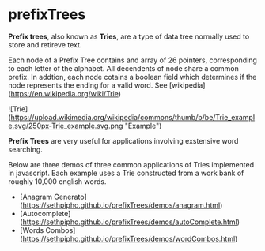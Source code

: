 # prefixTrees

**Prefix trees**, also known as **Tries**, are a type of data tree normally used to store and retireve text.

Each node of a Prefix Tree contains and array of 26 pointers, corresponding to each letter of the alphabet. All
decendents of node share a common prefix. In addtion, each node cotains a boolean field which determines if the node
represents the ending for a valid word. See [wikipedia] (https://en.wikipedia.org/wiki/Trie)

![Trie] (https://upload.wikimedia.org/wikipedia/commons/thumb/b/be/Trie_example.svg/250px-Trie_example.svg.png "Example")

**Prefix Trees** are very useful for applications involving exstensive word searching. 

Below are three demos of  three common applications of Tries implemented in javascript. Each example uses a Trie constructed 
from a work bank of roughly 10,000 english words.

* [Anagram Generato] (https://sethpipho.github.io/prefixTrees/demos/anagram.html)
* [Autocomplete] (https://sethpipho.github.io/prefixTrees/demos/autoComplete.html)
* [Words Combos] (https://sethpipho.github.io/prefixTrees/demos/wordCombos.html)
